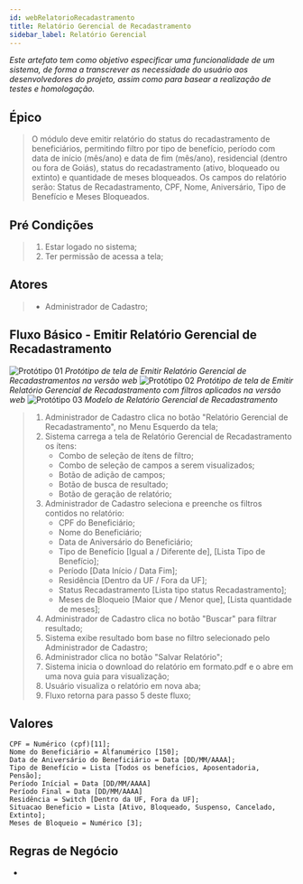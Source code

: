 ```yaml
---
id: webRelatorioRecadastramento
title: Relatório Gerencial de Recadastramento
sidebar_label: Relatório Gerencial
---
```


*Este artefato tem como objetivo especificar uma funcionalidade de um sistema, de forma a transcrever as necessidade do usuário aos desenvolvedores do projeto, assim como para basear a realização de testes e homologação.*

## Épico
> O módulo deve emitir relatório do status do recadastramento de beneficiários, permitindo filtro por tipo de benefício, período com data de início (mês/ano) e data de fim (mês/ano), residencial (dentro ou fora de Goiás), status do recadastramento (ativo, bloqueado ou extinto) e quantidade de meses bloqueados. Os campos do relatório serão: Status de Recadastramento, CPF, Nome, Aniversário, Tipo de Benefício e Meses Bloqueados.

## Pré Condições
> 1. Estar logado no sistema;
> 2. Ter permissão de acessa a tela;

## Atores
> + Administrador de Cadastro;

## Fluxo Básico - Emitir Relatório Gerencial de Recadastramento
![Protótipo 01](https://github.com/jarison/AS-SI-2020-2-recadastramentoBeneficio/blob/main/1.GEST%C3%83O/censo/webRelatorioGerencial.png) *Protótipo de tela de Emitir Relatório Gerencial de Recadastramentos na versão web*
![Protótipo 02](https://github.com/jarison/AS-SI-2020-2-recadastramentoBeneficio/blob/main/1.GEST%C3%83O/censo/webRelatorioGerencialFiltro.png) *Protótipo de tela de Emitir Relatório Gerencial de Recadastramento com filtros aplicados na versão web*
![Protótipo 03](https://github.com/jarison/AS-SI-2020-2-recadastramentoBeneficio/blob/main/1.GEST%C3%83O/censo/webRelatorioGerencialResultado.png)
*Modelo de Relatório Gerencial de Recadastramento*
> 1. Administrador de Cadastro clica no botão "Relatório Gerencial de Recadastramento", no Menu Esquerdo da tela;
> 2. Sistema carrega a tela de Relatório Gerencial de Recadastramento os ítens:
>       + Combo de seleção de ítens de filtro;
>       + Combo de seleção de campos a serem visualizados;
>       + Botão de adição de campos;
>       + Botão de busca de resultado;
>       + Botão de geração de relatório;
> 3. Administrador de Cadastro seleciona e preenche os filtros contidos no relatório:
>       + CPF do Beneficiário;
>       + Nome do Beneficiário;
>       + Data de Aniversário do Beneficiário;
>       + Tipo de Benefício [Igual a / Diferente de], [Lista Tipo de Benefício];
>       + Período [Data Início / Data Fim];
>       + Residência [Dentro da UF / Fora da UF];
>       + Status Recadastramento [Lista tipo status Recadastramento];
>       + Meses de Bloqueio [Maior que / Menor que], [Lista quantidade de meses];
> 4. Administrador de Cadastro clica no botão "Buscar" para filtrar resultado;
> 5. Sistema exibe resultado bom base no filtro selecionado pelo Administrador de Cadastro;
> 6. Administrador clica no botão "Salvar Relatório";
> 7. Sistema inicia o download do relatório em formato.pdf e o abre em uma nova guia para visualização;
> 8. Usuário visualiza o relatório em nova aba;
> 9. Fluxo retorna para passo 5 deste fluxo;

## Valores
```
CPF = Numérico (cpf)[11];
Nome do Beneficiário = Alfanumérico [150];
Data de Aniversário do Beneficiário = Data [DD/MM/AAAA];
Tipo de Benefício = Lista [Todos os benefícios, Aposentadoria, Pensão];
Período Inícial = Data [DD/MM/AAAA]
Período Final = Data [DD/MM/AAAA]
Residência = Switch [Dentro da UF, Fora da UF];
Situacao Beneficio = Lista [Ativo, Bloqueado, Suspenso, Cancelado, Extinto];
Meses de Bloqueio = Numérico [3];
```

## Regras de Negócio
+ 
